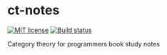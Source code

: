 # ct-notes

[![MIT license](https://img.shields.io/badge/license-MIT-blue.svg)](LICENSE)
[![Build status](https://img.shields.io/travis/epicallan.al@gmail.com/ct-notes.svg?logo=travis)](https://travis-ci.org/epicallan.al@gmail.com/ct-notes)

Category theory for programmers book study notes

